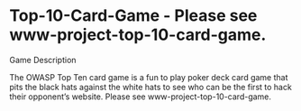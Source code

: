 # Top-10-Card-Game - Please see www-project-top-10-card-game.

Game Description

The OWASP Top Ten card game is a fun to play poker deck card game that pits the black hats against the white hats to see who can be the first to hack their opponent’s website. Please see www-project-top-10-card-game.


